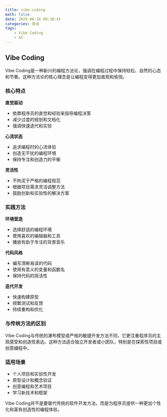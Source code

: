 ```yaml
---
title: vibe-coding
math: false
date: 2025-06-16 00:38:41
categories: 杂谈
tags: 
    - Vibe Coding
    - AI
---
```


## Vibe Coding
Vibe Coding是一种新兴的编程方法论，强调在编程过程中保持轻松、自然的心态和节奏。这种方法论的核心理念是让编程变得更加直观和愉悦。

### 核心特点

**直觉驱动**
- 依靠程序员的直觉和经验来指导编程决策
- 减少过度的规划和文档化
- 强调快速迭代和实验

**心流状态**
- 追求编程时的心流体验
- 创造无干扰的编程环境
- 保持专注和创造力的平衡

**灵活性**
- 不拘泥于严格的编程规范
- 根据项目需求灵活调整方法
- 鼓励创新和实验性的解决方案

### 实践方法

**环境营造**
- 选择舒适的编程环境
- 使用喜欢的编辑器和工具
- 播放有助于专注的背景音乐

**代码风格**
- 编写清晰易读的代码
- 使用有意义的变量和函数名
- 保持代码的简洁性

**迭代开发**
- 快速构建原型
- 频繁测试和反馈
- 持续重构和优化

### 与传统方法的区别

Vibe Coding与传统的瀑布模型或严格的敏捷开发方法不同，它更注重程序员的主观感受和创造性表达。这种方法适合独立开发者或小团队，特别是在探索性项目或创意编程中。

### 适用场景

- 个人项目和实验性开发
- 原型设计和概念验证
- 创意编程和艺术项目
- 学习新技术和框架

Vibe Coding并不是要替代传统的软件开发方法，而是为程序员提供一种更加个性化和富有创造性的编程体验。